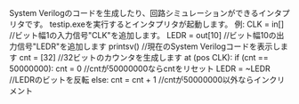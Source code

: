 System Verilogのコードを生成したり、回路シミュレーションができるインタプリタです。
testip.exeを実行するとインタプリタが起動します。
例:
CLK = in[] //ビット幅1の入力信号"CLK"を追加します。
LEDR = out[10] //ビット幅10の出力信号"LEDR"を追加します
printsv() //現在のSystem Verilogコードを表示します
cnt = [32] //32ビットのカウンタを生成します
at (pos CLK):
  if (cnt == 50000000):
    cnt = 0 //cntが50000000ならcntをリセット
    LEDR = ~LEDR //LEDRのビットを反転
  else:
    cnt = cnt + 1 //cntが50000000以外ならインクリメント
